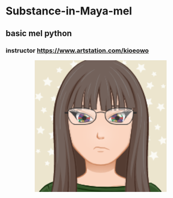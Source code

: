 # Substance-in-Maya-mel
## basic mel python
### instructor https://www.artstation.com/kioeowo

<p align="center">
<img width="350" alt="new" src="https://github.com/jaimehernan95/cubeModels-maya-python/blob/master/image/AvatarMaker.png">
</p>
